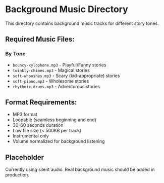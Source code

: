 # Background Music Directory

This directory contains background music tracks for different story tones.

## Required Music Files:

### By Tone
- `bouncy-xylophone.mp3` - Playful/Funny stories
- `twinkly-chimes.mp3` - Magical stories
- `soft-whooshes.mp3` - Scary (kid-appropriate) stories
- `soft-piano.mp3` - Wholesome stories
- `rhythmic-drums.mp3` - Adventurous stories

## Format Requirements:
- MP3 format
- Loopable (seamless beginning and end)
- 30-60 seconds duration
- Low file size (< 500KB per track)
- Instrumental only
- Volume normalized for background listening

## Placeholder
Currently using silent audio.
Real background music should be added in production.